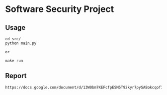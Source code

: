 # Software Security Project


## Usage
    cd src/
    python main.py
	
	or
	
	make run
	
	
## Report
	https://docs.google.com/document/d/13W0bm7KEFcfpESM5T92kyr7pySABokcqof1tJOWNBGQ
	